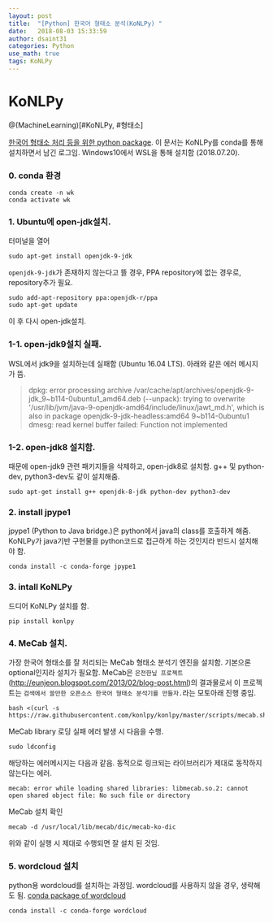 ```yaml
---
layout: post
title:  "[Python] 한국어 형태소 분석(KoNLPy) "
date:   2018-08-03 15:33:59
author: dsaint31
categories: Python
use_math: true
tags: KoNLPy
---
```


# KoNLPy
@(MachineLearning)[#KoNLPy, #형태소]

[한국어 형태소 처리 등을 위한 python package](http://konlpy-ko.readthedocs.io/ko/v0.4.3/).
이 문서는 KoNLPy를 conda를 통해 설치하면서 남긴 로그임.
Windows10에서 WSL을 통해 설치함 (2018.07.20).

### 0. conda 환경
```
conda create -n wk
conda activate wk
```

### 1. Ubuntu에 open-jdk설치.

터미널을 열어
```
sudo apt-get install openjdk-9-jdk
```
`openjdk-9-jdk`가 존재하지 않는다고 뜰 경우, PPA repository에 없는 경우로, repository추가 필요.

```
sudo add-apt-repository ppa:openjdk-r/ppa 
sudo apt-get update
```
이 후 다시 open-jdk설치.

### 1-1. open-jdk9설치 실패.
WSL에서 jdk9을 설치하는데 실패함 (Ubuntu 16.04 LTS).
아래와 같은 에러 메시지가 뜸.
> dpkg: error processing archive /var/cache/apt/archives/openjdk-9-jdk_9~b114-0ubuntu1_amd64.deb (--unpack): trying to overwrite '/usr/lib/jvm/java-9-openjdk-amd64/include/linux/jawt_md.h', which is also in package openjdk-9-jdk-headless:amd64 9~b114-0ubuntu1 dmesg: read kernel buffer failed: Function not implemented

### 1-2. open-jdk8 설치함.
때문에 open-jdk9 관련 패키지들을 삭제하고, open-jdk8로 설치함. g++ 및 python-dev, python3-dev도 같이 설치해줌.
```
sudo apt-get install g++ openjdk-8-jdk python-dev python3-dev
```

### 2. install jpype1
jpype1 (Python to Java bridge.)은 python에서 java의 class를 호출하게 해줌.
KoNLPy가 java기반 구현물을 python코드로 접근하게 하는 것인지라 반드시 설치해야 함.
```
conda install -c conda-forge jpype1 
```

### 3. intall KoNLPy
드디어 KoNLPy 설치를 함.
```
pip install konlpy
```
### 4. MeCab 설치.
가장 한국어 형태소를 잘 처리되는 MeCab 형태소 분석기 엔진을 설치함. 기본으론 optional인지라 설치가 필요함.
MeCab은 `은전한닢 프로젝트`(http://eunjeon.blogspot.com/2013/02/blog-post.html)의 결과물로서 이 프로젝트는 `검색에서 쓸만한 오픈소스 한국어 형태소 분석기를 만들자.`라는 모토아래 진행 중임.

```
bash <(curl -s https://raw.githubusercontent.com/konlpy/konlpy/master/scripts/mecab.sh)
```

MeCab library 로딩 실패 에러 발생 시 다음을 수행.
```
sudo ldconfig
```

해당하는 에러메시지는 다음과 같음. 동적으로 링크되는 라이브러리가 제대로 동작하지 않는다는 에러.
```
mecab: error while loading shared libraries: libmecab.so.2: cannot open shared object file: No such file or directory
```

MeCab 설치 확인
```
mecab -d /usr/local/lib/mecab/dic/mecab-ko-dic
```
위와 같이 실행 시 제대로 수행되면 잘 설치 된 것임.

### 5. wordcloud 설치

python용 wordcloud를 설치하는 과정임.
wordcloud를 사용하지 않을 경우, 생략해도 됨.
[conda package of wordcloud](https://anaconda.org/conda-forge/wordcloud)

```
conda install -c conda-forge wordcloud
```
